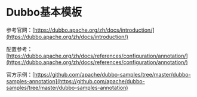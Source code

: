 # Dubbo基本模板

参考官网：[https://dubbo.apache.org/zh/docs/introduction/](https://dubbo.apache.org/zh/docs/introduction/)

配置参考：[https://dubbo.apache.org/zh/docs/references/configuration/annotation/](https://dubbo.apache.org/zh/docs/references/configuration/annotation/)

官方示例：[https://github.com/apache/dubbo-samples/tree/master/dubbo-samples-annotation](https://github.com/apache/dubbo-samples/tree/master/dubbo-samples-annotation)

